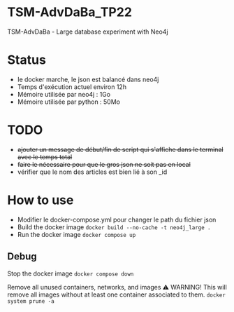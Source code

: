 # TSM-AdvDaBa_TP22
TSM-AdvDaBa - Large database experiment with Neo4j

# Status
- le docker marche, le json est balancé dans neo4j
- Temps d'exécution actuel environ 12h
- Mémoire utilisée par neo4j : 1Go
- Mémoire utilisée par python : 50Mo

# TODO
- ~~ajouter un message de début/fin de script qui s'affiche dans le terminal avec le temps total~~
- ~~faire le nécessaire pour que le gros json ne soit pas en local~~
- vérifier que le nom des articles est bien lié à son _id

# How to use
- Modifier le docker-compose.yml pour changer le path du fichier json
- Build the docker image
    `docker build --no-cache -t neo4j_large .`
- Run the docker image
    `docker compose up`

## Debug
Stop the docker image
`docker compose down`

Remove all unused containers, networks, and images
⚠️ WARNING! This will remove all images without at least one container associated to them.
`docker system prune -a`